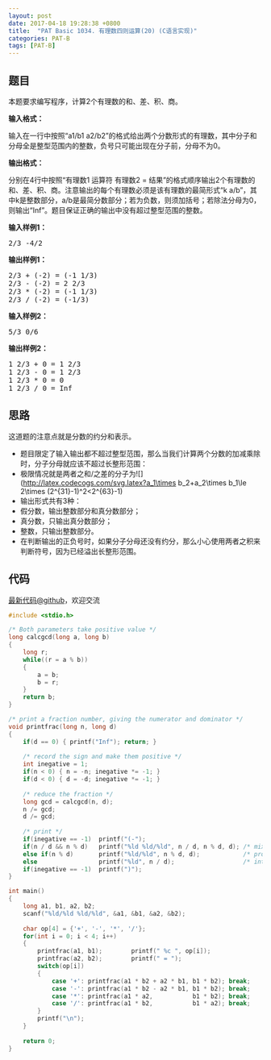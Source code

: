 ```yaml
---
layout: post
date: 2017-04-18 19:28:38 +0800
title:  "PAT Basic 1034. 有理数四则运算(20) (C语言实现)"
categories: PAT-B
tags: [PAT-B]
---
```


## 题目

<div id="problemContent">
<p>
本题要求编写程序，计算2个有理数的和、差、积、商。</p>
<p><b>
输入格式：
</b></p>
<p>
输入在一行中按照“a1/b1 a2/b2”的格式给出两个分数形式的有理数，其中分子和分母全是整型范围内的整数，负号只可能出现在分子前，分母不为0。
</p>
<p><b>
输出格式：
</b></p>
<p>
分别在4行中按照“有理数1 运算符 有理数2 = 结果”的格式顺序输出2个有理数的和、差、积、商。注意输出的每个有理数必须是该有理数的最简形式“k a/b”，其中k是整数部分，a/b是最简分数部分；若为负数，则须加括号；若除法分母为0，则输出“Inf”。题目保证正确的输出中没有超过整型范围的整数。
</p>
<b>输入样例1：</b><pre>
2/3 -4/2
</pre>
<b>输出样例1：</b><pre>
2/3 + (-2) = (-1 1/3)
2/3 - (-2) = 2 2/3
2/3 * (-2) = (-1 1/3)
2/3 / (-2) = (-1/3)
</pre>
<b>输入样例2：</b><pre>
5/3 0/6
</pre>
<b>输出样例2：</b><pre>
1 2/3 + 0 = 1 2/3
1 2/3 - 0 = 1 2/3
1 2/3 * 0 = 0
1 2/3 / 0 = Inf
</pre>
</div>

## 思路

这道题的注意点就是分数的约分和表示。

- 题目限定了输入输出都不超过整型范围，那么当我们计算两个分数的加减乘除时，分子分母就应该不超过长整形范围：
 - 极限情况就是两者之和/之差的分子为![](http://latex.codecogs.com/svg.latex?a_1\times b_2+a_2\times b_1\le 2\times (2^{31}-1)^2<2^{63}-1)
- 输出形式共有3种：
 - 假分数，输出整数部分和真分数部分；
 - 真分数，只输出真分数部分；
 - 整数，只输出整数部分。
- 在判断输出的正负号时，如果分子分母还没有约分，那么小心使用两者之积来判断符号，因为已经溢出长整形范围。

## 代码

[最新代码@github](https://github.com/OliverLew/PAT/blob/master/PATBasic/1034.c)，欢迎交流
```c
#include <stdio.h>

/* Both parameters take positive value */
long calcgcd(long a, long b)
{
    long r;
    while((r = a % b))
    {
        a = b;
        b = r;
    }
    return b;
}

/* print a fraction number, giving the numerator and dominator */
void printfrac(long n, long d)
{
    if(d == 0) { printf("Inf"); return; }
    
    /* record the sign and make them positive */
    int inegative = 1; 
    if(n < 0) { n = -n; inegative *= -1; }
    if(d < 0) { d = -d; inegative *= -1; }
    
    /* reduce the fraction */
    long gcd = calcgcd(n, d);           
    n /= gcd;
    d /= gcd;
    
    /* print */
    if(inegative == -1)  printf("(-");
    if(n / d && n % d)   printf("%ld %ld/%ld", n / d, n % d, d); /* mixed fractions */
    else if(n % d)       printf("%ld/%ld", n % d, d);            /* proper fractions */
    else                 printf("%ld", n / d);                   /* integers */
    if(inegative == -1)  printf(")");
}

int main()
{
    long a1, b1, a2, b2;
    scanf("%ld/%ld %ld/%ld", &a1, &b1, &a2, &b2);
    
    char op[4] = {'+', '-', '*', '/'};
    for(int i = 0; i < 4; i++)
    {
        printfrac(a1, b1);        printf(" %c ", op[i]);
        printfrac(a2, b2);        printf(" = ");
        switch(op[i])
        {
            case '+': printfrac(a1 * b2 + a2 * b1, b1 * b2); break;
            case '-': printfrac(a1 * b2 - a2 * b1, b1 * b2); break;
            case '*': printfrac(a1 * a2,           b1 * b2); break;
            case '/': printfrac(a1 * b2,           b1 * a2); break;
        }
        printf("\n");
    }
    
    return 0;
}

```